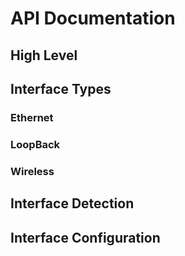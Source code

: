 # API Documentation

## High Level

## Interface Types

### Ethernet

### LoopBack

### Wireless

## Interface Detection

## Interface Configuration
